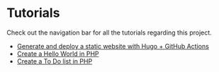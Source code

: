# Tutorials

Check out the navigation bar for all the tutorials regarding this project.

- [Generate and deploy a static website with Hugo + GitHub Actions](/web-course/tutorials/generate-and-deploy-a-static-website-with-hugo-github-actions/)
- [Create a Hello World in PHP](/web-course/tutorials/create-an-hello-world-in-php/)
- [Create a To Do list in PHP](/web-course/tutorials/create-a-todo-list-in-php/)
